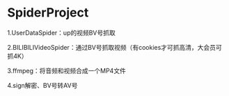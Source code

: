 # SpiderProject

1.UserDataSpider：up的视频BV号抓取

2.BILIBILIVideoSpider：通过BV号抓取视频（有cookies才可抓高清，大会员可抓4K）

3.ffmpeg：将音频和视频合成一个MP4文件

4.sign解密、BV号转AV号
